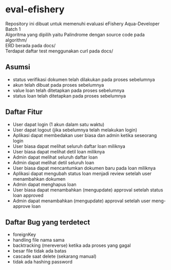 # eval-efishery
Repository ini dibuat untuk memenuhi evaluasi eFishery Aqua-Developer Batch 1  
Algoritma yang dipilih yaitu Palindrome dengan source code pada algorithm/  
ERD berada pada docs/  
Terdapat daftar test menggunakan curl pada docs/  

## Asumsi
* status verifikasi dokumen telah dilakukan pada proses sebelumnya
* akun telah dibuat pada proses sebelumnya
* value loan telah ditetapkan pada proses sebelumnya
* status loan telah ditetapkan pada proses sebelumnya

## Daftar Fitur
* User dapat login (1 akun dalam satu waktu)
* User dapat logout (jika sebelumnya telah melakukan login)
* Aplikasi dapat membedakan user biasa dan admin ketika seseorang login
* User biasa dapat melihat seluruh daftar loan miliknya
* User biasa dapat melihat detil loan miliknya
* Admin dapat melihat seluruh daftar loan
* Admin dapat melihat detil seluruh loan
* User biasa dapat mencantumkan dokumen baru pada loan miliknya
* Aplikasi dapat mengubah status loan menjadi review setelah user menambahkan dokumen
* Admin dapat menghapus loan
* User biasa dapat menambahkan (mengupdate) approval setelah status loan approved
* Admin dapat menambahkan (mengupdate) approval setelah user meng-approve loan

## Daftar Bug yang terdetect
* foreignKey
* handling file nama sama
* backtracking (mereverse) ketika ada proses yang gagal
* besar file tidak ada batas
* cascade saat delete (sekarang manual)
* tidak ada hashing password
